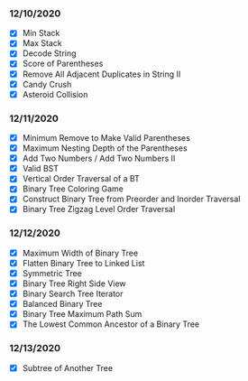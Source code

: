 ### 12/10/2020
- [x] Min Stack
- [x] Max Stack
- [x] Decode String
- [x] Score of Parentheses
- [x] Remove All Adjacent Duplicates in String II
- [x] Candy Crush
- [x] Asteroid Collision
  
### 12/11/2020  
- [x] Minimum Remove to Make Valid Parentheses
- [x] Maximum Nesting Depth of the Parentheses
- [x] Add Two Numbers / Add Two Numbers II
- [x] Valid BST
- [x] Vertical Order Traversal of a BT
- [x] Binary Tree Coloring Game
- [x] Construct Binary Tree from Preorder and Inorder Traversal
- [x] Binary Tree Zigzag Level Order Traversal

### 12/12/2020  
- [x] Maximum Width of Binary Tree
- [x] Flatten Binary Tree to Linked List
- [x] Symmetric Tree
- [x] Binary Tree Right Side View
- [x] Binary Search Tree Iterator
- [x] Balanced Binary Tree
- [x] Binary Tree Maximum Path Sum
- [x] The Lowest Common Ancestor of a Binary Tree

### 12/13/2020
- [x] Subtree of Another Tree
